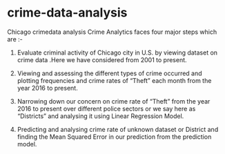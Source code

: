 # crime-data-analysis
Chicago crimedata analysis
Crime Analytics faces four major steps which are :-

1.	Evaluate criminal activity of Chicago city in U.S. by viewing dataset on crime data .Here we have considered from 2001 to present.

2.	Viewing and assessing the different types of crime occurred and plotting frequencies and crime rates of “Theft” each month from the year 2016 to present.

3.	Narrowing down our concern  on crime rate of “Theft” from the year 2016 to present over different police sectors or we say here as “Districts” and analysing it using Linear Regression Model.

4.	Predicting and analysing crime rate of unknown dataset or District and finding the Mean Squared Error in our prediction from the prediction model.
